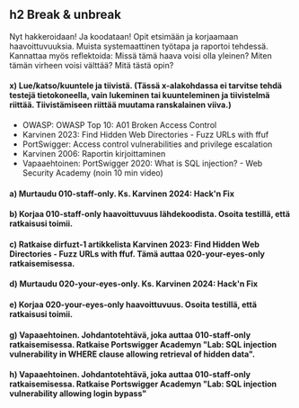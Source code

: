 ## h2 Break & unbreak
Nyt hakkeroidaan! Ja koodataan!
Opit etsimään ja korjaamaan haavoittuvuuksia.
Muista systemaattinen työtapa ja raportoi tehdessä. Kannattaa myös reflektoida: Missä tämä haava voisi olla yleinen? Miten tämän virheen voisi välttää? Mitä tästä opin?


#### x) Lue/katso/kuuntele ja tiivistä. (Tässä x-alakohdassa ei tarvitse tehdä testejä tietokoneella, vain lukeminen tai kuunteleminen ja tiivistelmä riittää. Tiivistämiseen riittää muutama ranskalainen viiva.)
- OWASP: OWASP Top 10: A01 Broken Access Control
- Karvinen 2023: Find Hidden Web Directories - Fuzz URLs with ffuf
- PortSwigger: Access control vulnerabilities and privilege escalation
- Karvinen 2006: Raportin kirjoittaminen
- Vapaaehtoinen: PortSwigger 2020: What is SQL injection? - Web Security Academy (noin 10 min video)

#### a) Murtaudu 010-staff-only. Ks. Karvinen 2024: Hack'n Fix

#### b) Korjaa 010-staff-only haavoittuvuus lähdekoodista. Osoita testillä, että ratkaisusi toimii.

#### c) Ratkaise dirfuzt-1 artikkelista Karvinen 2023: Find Hidden Web Directories - Fuzz URLs with ffuf. Tämä auttaa 020-your-eyes-only ratkaisemisessa.

#### d) Murtaudu 020-your-eyes-only. Ks. Karvinen 2024: Hack'n Fix

#### e) Korjaa 020-your-eyes-only haavoittuvuus. Osoita testillä, että ratkaisusi toimii.

#### g) Vapaaehtoinen. Johdantotehtävä, joka auttaa 010-staff-only ratkaisemisessa. Ratkaise Portswigger Academyn "Lab: SQL injection vulnerability in WHERE clause allowing retrieval of hidden data".

#### h) Vapaaehtoinen. Johdantotehtävä, joka auttaa 010-staff-only ratkaisemisessa. Ratkaise Portswigger Academyn "Lab: SQL injection vulnerability allowing login bypass"
